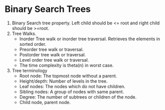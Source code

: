 # Binary Search Trees
1. Binary Search tree property. Left child should be <= root and right child should be >=root.
2. Tree Walks.
   * Inorder Tree walk or inorder tree traversal. Retrieves the elements in sorted order.
   * Preorder tree walk or traversal.
   * Postorder tree walk or traversal.
   * Level order tree walk or traversal.
   * The time complexity is theta(n) in worst case.
3. Tree terminology
   * Root node: The topmost node without a parent.
   * Height/depth: Number of levels in the tree.
   * Leaf nodes: The nodes which do not have children.
   * Sibling nodes: A group of nodes with same parent.
   * Degree: The number of subtrees or children of the node.
   * Child node, parent node.	

